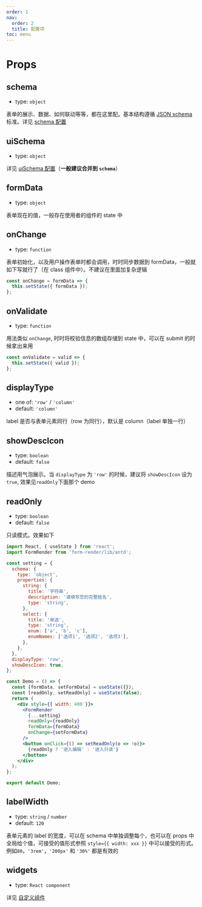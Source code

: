 ```yaml
---
order: 1
nav:
  order: 2
  title: 配置项
toc: menu
---
```


# Props

## schema

- type: `object`

表单的展示、数据、如何联动等等，都在这里配。基本结构遵循 [JSON schema](https://json-schema.org/understanding-json-schema/) 标准。详见 [schema 配置](/config/schema)

## uiSchema

- type: `object`

详见 [uiSchema 配置](/config/ui-schema)（**一般建议合并到 `schema`**）

## formData

- type: `object`

表单现在的值，一般存在使用者的组件的 state 中

## onChange

- type: `function`

表单初始化，以及用户操作表单时都会调用，时时同步数据到 formData，一般就如下写就行了（在 class 组件中）。不建议在里面加复杂逻辑

```js
const onChange = formData => {
  this.setState({ formData });
};
```

## onValidate

- type: `function`

用法类似 `onChange`, 时时将校验信息的数组存储到 state 中，可以在 submit 的时候拿出来用

```js
const onValidate = valid => {
  this.setState({ valid });
};
```

## displayType

- one of: `'row'` / `'column'`
- default: `'column'`

label 是否与表单元素同行（row 为同行），默认是 column（label 单独一行）

## showDescIcon

- type: `boolean`
- default: `false`

描述用气泡展示。当 `displayType` 为 `'row'` 的时候，建议将 `showDescIcon` 设为 `true`, 效果见`readOnly`下面那个 demo

## readOnly

- type: `boolean`
- default: `false`

只读模式。效果如下

```jsx
import React, { useState } from 'react';
import FormRender from 'form-render/lib/antd';

const setting = {
  schema: {
    type: 'object',
    properties: {
      string: {
        title: '字符串',
        description: '请填写您的完整姓名',
        type: 'string',
      },
      select: {
        title: '单选',
        type: 'string',
        enum: ['a', 'b', 'c'],
        enumNames: ['选项1', '选项2', '选项3'],
      },
    },
  },
  displayType: 'row',
  showDescIcon: true,
};

const Demo = () => {
  const [formData, setFormData] = useState({});
  const [readOnly, setReadOnly] = useState(false);
  return (
    <div style={{ width: 400 }}>
      <FormRender
        {...setting}
        readOnly={readOnly}
        formData={formData}
        onChange={setFormData}
      />
      <button onClick={() => setReadOnly(o => !o)}>
        {readOnly ? '进入编辑' : '进入只读'}
      </button>
    </div>
  );
};

export default Demo;
```

## labelWidth

- type: `string` / `number`
- default: `120`

表单元素的 label 的宽度，可以在 schema 中单独调整每个，也可以在 props 中全局给个值，可接受的值形式参照 `style={{ width: xxx }}` 中可以接受的形式。
例如`80`，`'3rem'`，`'200px'` 和 `'30%'` 都是有效的

## widgets

- type: `React component`

详见 [自定义组件](/guide/advanced/widget)
